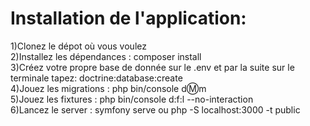 <h1> Installation de l'application:</h1>


1)Clonez le dépot où vous voulez <br>
2)Installez les dépendances : composer install<br>
3)Créez votre propre base de donnée sur le .env et par la suite sur le terminale tapez: doctrine:database:create <br>
4)Jouez les migrations : php bin/console d:m:m<br>
5)Jouez les fixtures : php bin/console d:f:l --no-interaction<br>
6)Lancez le server : symfony serve ou php -S localhost:3000 -t public <br>